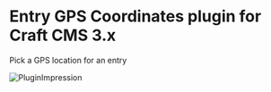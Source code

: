 # Entry GPS Coordinates plugin for Craft CMS 3.x

Pick a GPS location for an entry

![PluginImpression](https://user-images.githubusercontent.com/3450011/64065265-e3cbc680-cc0b-11e9-89fc-ed682123b109.gif)

